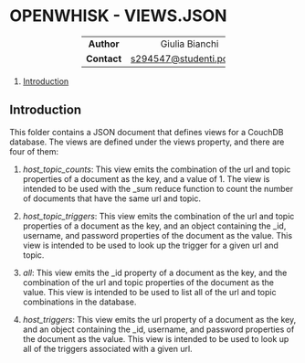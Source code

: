 # OPENWHISK - VIEWS.JSON

<div style="margin-left: auto;
            margin-right: auto;
            width: 50%">

|||
|:--:|:--:|
| **Author** | Giulia Bianchi|
| **Contact** | s294547@studenti.polito.it |
</div>

1. [Introduction](#introduction)


## Introduction

This folder contains a JSON document that defines views for a CouchDB database. The views are defined under the views property, and there are four of them:

1. *host_topic_counts*: This view emits the combination of the url and topic properties of a document as the key, and a value of 1. The view is intended to be used with the _sum reduce function to count the number of documents that have the same url and topic.

2. *host_topic_triggers*: This view emits the combination of the url and topic properties of a document as the key, and an object containing the _id, username, and password properties of the document as the value. This view is intended to be used to look up the trigger for a given url and topic.

3. *all*: This view emits the _id property of a document as the key, and the combination of the url and topic properties of the document as the value. This view is intended to be used to list all of the url and topic combinations in the database.

4. *host_triggers*: This view emits the url property of a document as the key, and an object containing the _id, username, and password properties of the document as the value. This view is intended to be used to look up all of the triggers associated with a given url.